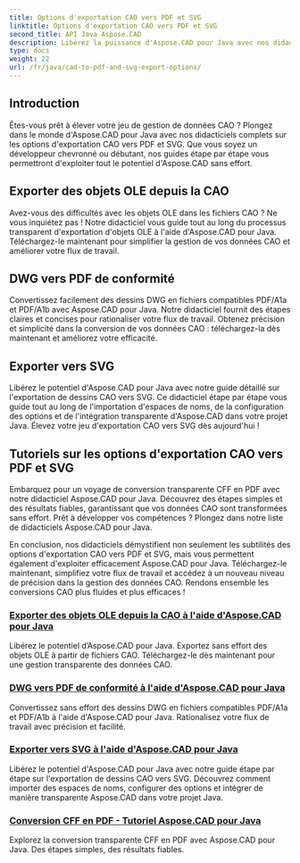 ```yaml
---
title: Options d'exportation CAO vers PDF et SVG
linktitle: Options d'exportation CAO vers PDF et SVG
second_title: API Java Aspose.CAD
description: Libérez la puissance d'Aspose.CAD pour Java avec nos didacticiels sur les options d'exportation CAO vers PDF et SVG. Gérez sans effort les données CAO avec précision et simplicité.
type: docs
weight: 22
url: /fr/java/cad-to-pdf-and-svg-export-options/
---
```



## Introduction

Êtes-vous prêt à élever votre jeu de gestion de données CAO ? Plongez dans le monde d'Aspose.CAD pour Java avec nos didacticiels complets sur les options d'exportation CAO vers PDF et SVG. Que vous soyez un développeur chevronné ou débutant, nos guides étape par étape vous permettront d'exploiter tout le potentiel d'Aspose.CAD sans effort.

## Exporter des objets OLE depuis la CAO

Avez-vous des difficultés avec les objets OLE dans les fichiers CAO ? Ne vous inquiétez pas ! Notre didacticiel vous guide tout au long du processus transparent d'exportation d'objets OLE à l'aide d'Aspose.CAD pour Java. Téléchargez-le maintenant pour simplifier la gestion de vos données CAO et améliorer votre flux de travail.

## DWG vers PDF de conformité

Convertissez facilement des dessins DWG en fichiers compatibles PDF/A1a et PDF/A1b avec Aspose.CAD pour Java. Notre didacticiel fournit des étapes claires et concises pour rationaliser votre flux de travail. Obtenez précision et simplicité dans la conversion de vos données CAO : téléchargez-la dès maintenant et améliorez votre efficacité.

## Exporter vers SVG

Libérez le potentiel d'Aspose.CAD pour Java avec notre guide détaillé sur l'exportation de dessins CAO vers SVG. Ce didacticiel étape par étape vous guide tout au long de l'importation d'espaces de noms, de la configuration des options et de l'intégration transparente d'Aspose.CAD dans votre projet Java. Élevez votre jeu d'exportation CAO vers SVG dès aujourd'hui !

## Tutoriels sur les options d'exportation CAO vers PDF et SVG
Embarquez pour un voyage de conversion transparente CFF en PDF avec notre didacticiel Aspose.CAD pour Java. Découvrez des étapes simples et des résultats fiables, garantissant que vos données CAO sont transformées sans effort. Prêt à développer vos compétences ? Plongez dans notre liste de didacticiels Aspose.CAD pour Java.

En conclusion, nos didacticiels démystifient non seulement les subtilités des options d'exportation CAO vers PDF et SVG, mais vous permettent également d'exploiter efficacement Aspose.CAD pour Java. Téléchargez-le maintenant, simplifiez votre flux de travail et accédez à un nouveau niveau de précision dans la gestion des données CAO. Rendons ensemble les conversions CAO plus fluides et plus efficaces !

### [Exporter des objets OLE depuis la CAO à l'aide d'Aspose.CAD pour Java](./export-ole-objects-from-cad/)
Libérez le potentiel d’Aspose.CAD pour Java. Exportez sans effort des objets OLE à partir de fichiers CAO. Téléchargez-le dès maintenant pour une gestion transparente des données CAO.
### [DWG vers PDF de conformité à l'aide d'Aspose.CAD pour Java](./dwg-to-compliance-pdf/)
Convertissez sans effort des dessins DWG en fichiers compatibles PDF/A1a et PDF/A1b à l'aide d'Aspose.CAD pour Java. Rationalisez votre flux de travail avec précision et facilité.
### [Exporter vers SVG à l'aide d'Aspose.CAD pour Java](./export-to-svg/)
Libérez le potentiel d'Aspose.CAD pour Java avec notre guide étape par étape sur l'exportation de dessins CAO vers SVG. Découvrez comment importer des espaces de noms, configurer des options et intégrer de manière transparente Aspose.CAD dans votre projet Java.
### [Conversion CFF en PDF - Tutoriel Aspose.CAD pour Java](./cff-to-pdf-conversion/)
Explorez la conversion transparente CFF en PDF avec Aspose.CAD pour Java. Des étapes simples, des résultats fiables.
